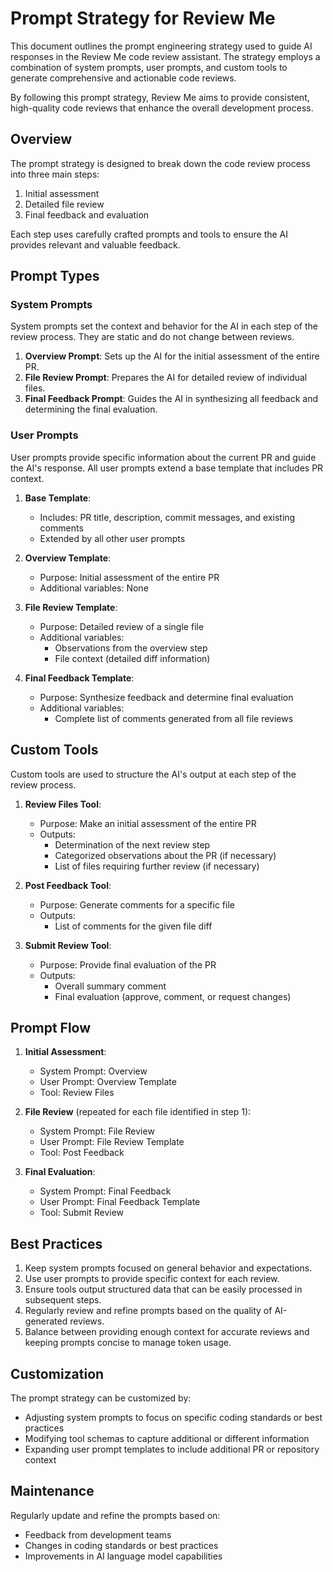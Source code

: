 # Prompt Strategy for Review Me

This document outlines the prompt engineering strategy
used to guide AI responses in the Review Me code review assistant.
The strategy employs a combination of system prompts, user prompts,
and custom tools to generate comprehensive and actionable code reviews.

By following this prompt strategy, Review Me aims to provide consistent,
high-quality code reviews that enhance the overall development process.

## Overview

The prompt strategy is designed to break down the code review process into three main steps:
1. Initial assessment
2. Detailed file review
3. Final feedback and evaluation

Each step uses carefully crafted prompts and tools to ensure the AI provides relevant and valuable feedback.

## Prompt Types

### System Prompts

System prompts set the context and behavior for the AI in each step of the review process.
They are static and do not change between reviews.

1. **Overview Prompt**: Sets up the AI for the initial assessment of the entire PR.
2. **File Review Prompt**: Prepares the AI for detailed review of individual files.
3. **Final Feedback Prompt**: Guides the AI in synthesizing all feedback and determining the final evaluation.

### User Prompts

User prompts provide specific information about the current PR and guide the AI's response.
All user prompts extend a base template that includes PR context.

1. **Base Template**:
   - Includes: PR title, description, commit messages, and existing comments
   - Extended by all other user prompts

2. **Overview Template**:
   - Purpose: Initial assessment of the entire PR
   - Additional variables: None

3. **File Review Template**:
   - Purpose: Detailed review of a single file
   - Additional variables:
     - Observations from the overview step
     - File context (detailed diff information)

4. **Final Feedback Template**:
   - Purpose: Synthesize feedback and determine final evaluation
   - Additional variables:
     - Complete list of comments generated from all file reviews

## Custom Tools

Custom tools are used to structure the AI's output at each step of the review process.

1. **Review Files Tool**:
   - Purpose: Make an initial assessment of the entire PR
   - Outputs:
     - Determination of the next review step
     - Categorized observations about the PR (if necessary)
     - List of files requiring further review (if necessary)

2. **Post Feedback Tool**:
   - Purpose: Generate comments for a specific file
   - Outputs:
     - List of comments for the given file diff

3. **Submit Review Tool**:
   - Purpose: Provide final evaluation of the PR
   - Outputs:
     - Overall summary comment
     - Final evaluation (approve, comment, or request changes)

## Prompt Flow

1. **Initial Assessment**:
   - System Prompt: Overview
   - User Prompt: Overview Template
   - Tool: Review Files

2. **File Review** (repeated for each file identified in step 1):
   - System Prompt: File Review
   - User Prompt: File Review Template
   - Tool: Post Feedback

3. **Final Evaluation**:
   - System Prompt: Final Feedback
   - User Prompt: Final Feedback Template
   - Tool: Submit Review

## Best Practices

1. Keep system prompts focused on general behavior and expectations.
2. Use user prompts to provide specific context for each review.
3. Ensure tools output structured data that can be easily processed in subsequent steps.
4. Regularly review and refine prompts based on the quality of AI-generated reviews.
5. Balance between providing enough context for accurate reviews and keeping prompts concise to manage token usage.

## Customization

The prompt strategy can be customized by:
- Adjusting system prompts to focus on specific coding standards or best practices
- Modifying tool schemas to capture additional or different information
- Expanding user prompt templates to include additional PR or repository context

## Maintenance

Regularly update and refine the prompts based on:
- Feedback from development teams
- Changes in coding standards or best practices
- Improvements in AI language model capabilities
